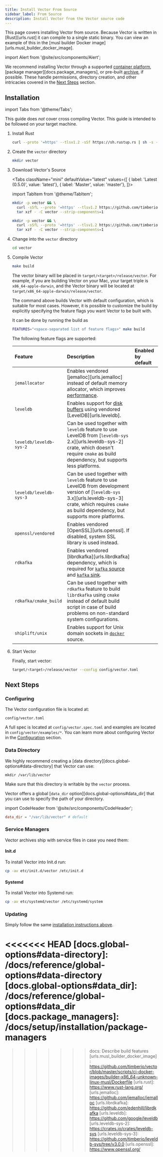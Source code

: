 ```yaml
---
title: Install Vector From Source
sidebar_label: From Source
description: Install Vector from the Vector source code
---
```


This page covers installing Vector from source. Because Vector is written in
[Rust][urls.rust] it can compile to a single static binary. You can view an
example of this in the [musl builder Docker image][urls.musl_builder_docker_image].

import Alert from '@site/src/components/Alert';

<Alert type="warning">

We recommend installing Vector through a supported [container
platform][docs.containers], [package manager][docs.package_managers], or 
pre-built [archive][docs.from_archives], if possible. These handle permissions,
directory creation, and other intricacies covered in the [Next
Steps](#next-steps) section.

</Alert>

## Installation

import Tabs from '@theme/Tabs';


<Alert type="info">

This guide does _not_ cover cross compiling Vector. This guide is intended
to be followed on your target machine.

</Alert>

1.  Install Rust

    ```bash
    curl --proto '=https' --tlsv1.2 -sSf https://sh.rustup.rs | sh -s -- -y --default-toolchain stable
    ```

2.  Create the `vector` directory

    ```bash
    mkdir vector
    ```

3.  Download Vector's Source
  
    <Tabs
      className="mini"
      defaultValue="latest"
      values={[
        { label: 'Latest (0.5.0)', value: 'latest'},
        { label: 'Master', value: 'master'},
      ]}>

    import TabItem from '@theme/TabItem';

    <TabItem value="latest">

    ```bash
    mkdir -p vector && \
      curl -sSfL --proto '=https' --tlsv1.2 https://github.com/timberio/vector/archive/v0.5.0.tar.gz | \
      tar xzf - -C vector --strip-components=1
    ```

    </TabItem>
    <TabItem value="master">

    ```bash
    mkdir -p vector && \
      curl -sSfL --proto '=https' --tlsv1.2 https://github.com/timberio/vector/archive/master.tar.gz | \
      tar xzf - -C vector --strip-components=1
    ```

    </TabItem>
    </Tabs>

4.  Change into the `vector` directory

    ```bash
    cd vector
    ```

5.  Compile Vector

    ```bash
    make build
    ```

    The vector binary will be placed in `target/<target>/release/vector`.
    For example, if you are building Vector on your Mac, your target triple
    is `x86_64-apple-darwin`, and the Vector binary will be located at
    `target/x86_64-apple-darwin/release/vector`.

    <Alert type="info">
    The command above builds Vector with default configuration, which is
    suitable for most cases. However, it is possible to customize the build
    by explicitly specifying the feature flags you want Vector to be built with.

    It can be done by running the build as

    ```bash
    FEATURES="<space-separated list of feature flags>" make build
    ```

    The following feature flags are supported:

    | Feature | Description | Enabled by default |
    | :------ | :---------- | :----------------- |
    | `jemallocator` | Enables vendored [jemalloc][urls.jemalloc] instead of default memory allocator, which improves [performance][docs.performance]. | <i className="feather icon-check"></i> |
    | `leveldb` | Enables support for [disk buffers][docs.glossary.buffer] using vendored [LevelDB][urls.leveldb]. | <i className="feather icon-check"></i> |
    | `leveldb/leveldb-sys-2` | Can be used together with `leveldb` feature to use LevelDB from [`leveldb-sys` 2.x][urls.leveldb-sys-2] crate, which doesn't require `cmake` as build dependency, but supports less platforms. | <i className="feather icon-check"></i> |
    | `leveldb/leveldb-sys-3` | Can be used together with `leveldb` feature to use LevelDB from development version of [`leveldb-sys` 3.x][urls.leveldb-sys-3] crate, which requires `cmake` as build dependency, but supports more platforms. | |
    | `openssl/vendored` | Enables vendored [OpenSSL][urls.openssl]. If disabled, system SSL library is used instead. | <i className="feather icon-check"></i> |
    | `rdkafka` | Enables vendored [librdkafka][urls.librdkafka] dependency, which is required for [`kafka` source][docs.sources.kafka] and [`kafka` sink][docs.sources.kafka]. | <i className="feather icon-check"></i> |
    | `rdkafka/cmake_build` | Can be used together with `rdkafka` feature to build `librdkafka` using `cmake` instead of default build script in case of build problems on non-standard system configurations. | |
    | `shiplift/unix` | Enables support for Unix domain sockets in [`docker`][docs.sources.docker] source. | <i className="feather icon-check"></i> |
    </Alert>

6.  Start Vector

    Finally, start vector:

    ```bash
    target/<target>/release/vector --config config/vector.toml
    ```

## Next Steps

### Configuring

The Vector configuration file is located at:

```
config/vector.toml
```

A full spec is located at `config/vector.spec.toml` and examples are
located in `config/vector/examples/*`. You can learn more about configuring
Vector in the [Configuration][docs.configuration] section.

### Data Directory

We highly recommend creating a [data directory][docs.global-options#data-directory]
that Vector can use:

```
mkdir /var/lib/vector
```

<Alert type="warning">

Make sure that this directory is writable by the `vector` process.

</Alert>

Vector offers a global [`data_dir` option][docs.global-options#data_dir] that
you can use to specify the path of your directory.

import CodeHeader from '@site/src/components/CodeHeader';

<CodeHeader fileName="vector.toml" />

```toml
data_dir = "/var/lib/vector" # default
```

### Service Managers

Vector archives ship with service files in case you need them:

#### Init.d

To install Vector into Init.d run:

```bash
cp -av etc/init.d/vector /etc/init.d
```

#### Systemd

To install Vector into Systemd run:

```bash
cp -av etc/systemd/vector /etc/systemd/system
```

### Updating

Simply follow the same [installation instructions above](#installation).


[docs.configuration]: /docs/setup/configuration
[docs.containers]: /docs/setup/installation/containers
[docs.from_archives]: /docs/setup/installation/manual/from-archives
<<<<<<< HEAD
[docs.global-options#data-directory]: /docs/reference/global-options#data-directory
[docs.global-options#data_dir]: /docs/reference/global-options#data_dir
[docs.package_managers]: /docs/setup/installation/package-managers
=======
[docs.operating_systems]: /docs/setup/installation/operating-systems
[docs.performance]: /#performance
[docs.sources.docker]: /docs/reference/sources/docker
[docs.sources.kafka]: /docs/reference/sources/kafka
[docs.sinks.kafka]: /docs/reference/sinks/kafka
[docs.glossary.buffer]: /docs/meta/glossary#buffer
>>>>>>> docs: Describe build features
[urls.musl_builder_docker_image]: https://github.com/timberio/vector/blob/master/scripts/ci-docker-images/builder-x86_64-unknown-linux-musl/Dockerfile
[urls.rust]: https://www.rust-lang.org/
[urls.jemalloc]: https://github.com/jemalloc/jemalloc
[urls.librdkafka]: https://github.com/edenhill/librdkafka
[urls.leveldb]: https://github.com/google/leveldb
[urls.leveldb-sys-2]: https://crates.io/crates/leveldb-sys
[urls.leveldb-sys-3]: https://github.com/timberio/leveldb-sys/tree/v3.0.0
[urls.openssl]: https://www.openssl.org/
